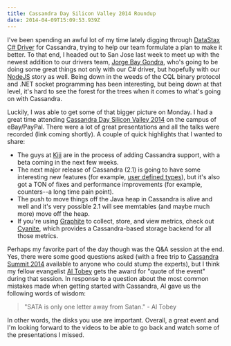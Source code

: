 ```yaml
---
title: Cassandra Day Silicon Valley 2014 Roundup
date: 2014-04-09T15:09:53.939Z
---
```


I've been spending an awful lot of my time lately digging through [DataStax C#
Driver](https://github.com/datastax/csharp-driver) for Cassandra, trying to help our team formulate a plan to make it
better.  To that end, I headed out to San Jose last week to meet up with the newest addition to our drivers team, [Jorge
Bay Gondra](https://twitter.com/jorgebg), who's going to be doing some great things not only with our C# driver, but
hopefully with our [NodeJS](https://github.com/jorgebay/node-cassandra-cql) story as well.  Being down in the weeds of
the CQL binary protocol and .NET socket programming has been interesting, but being down at that level, it's hard to see
the forest for the trees when it comes to what's going on with Cassandra.

Luckily, I was able to get some of that bigger picture on Monday.  I had a great time attending [Cassandra Day Silicon
Valley 2014](http://cassandradaysiliconvalley2014.sched.org/) on the campus of eBay/PayPal.  There were a lot of great
presentations and all the talks were recorded (link coming shortly).  A couple of quick highlights that I wanted to
share:

* The guys at [Kiji](http://www.kiji.org/) are in the process of adding Cassandra support, with a beta coming in the
  next few weeks.
* The next major release of Cassandra (2.1) is going to have some interesting new features (for example, [user defined
  types](http://www.datastax.com/dev/blog/cql-in-2-1)), but it's also got a TON of fixes and performance improvements
  (for example, counters--a long time pain point).
* The push to move things off the Java heap in Cassandra is alive and well and it's very possible 2.1 will see memtables
  (and maybe much more) move off the heap.
* If you're using [Graphite](https://github.com/graphite-project/graphite-web) to collect, store, and view metrics,
  check out [Cyanite](https://github.com/pyr/cyanite), which provides a Cassandra-based storage backend for all those
  metrics.

Perhaps my favorite part of the day though was the Q&A session at the end.  Yes, there were some good questions asked
(with a free trip to [Cassandra Summit 2014](http://www.datastax.com/cassandrasummit14) available to anyone who could
stump the experts), but I think my fellow evangelist [Al Tobey](https://twitter.com/AlTobey) gets the award for "quote
of the event" during that session.  In response to a question about the most common mistakes made when getting started
with Cassandra, Al gave us the following words of wisdom:

> "SATA is only one letter away from Satan." - Al Tobey

In other words, the disks you use are important.  Overall, a great event and I'm looking forward to the videos to be
able to go back and watch some of the presentations I missed.

